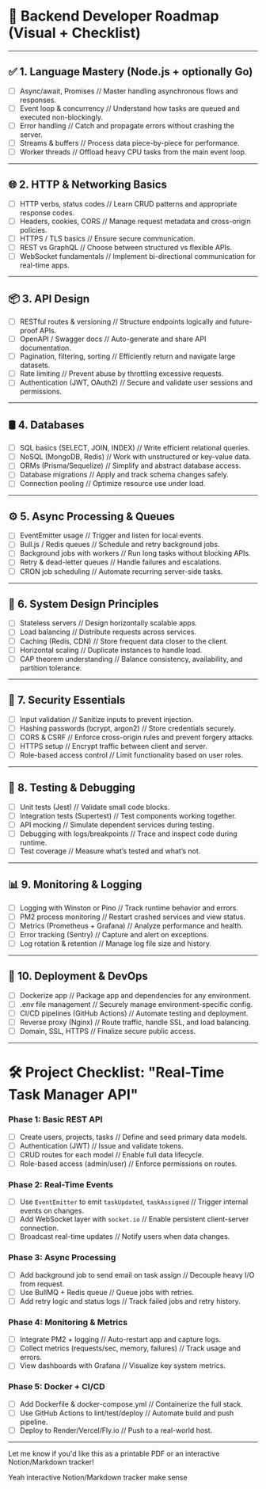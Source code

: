 # 🧠 Backend Developer Roadmap (Visual + Checklist)

---

## ✅ 1. Language Mastery (Node.js + optionally Go)
- [ ] Async/await, Promises // Master handling asynchronous flows and responses.
- [ ] Event loop & concurrency // Understand how tasks are queued and executed non-blockingly.
- [ ] Error handling // Catch and propagate errors without crashing the server.
- [ ] Streams & buffers // Process data piece-by-piece for performance.
- [ ] Worker threads // Offload heavy CPU tasks from the main event loop.

---

## 🌐 2. HTTP & Networking Basics
- [ ] HTTP verbs, status codes // Learn CRUD patterns and appropriate response codes.
- [ ] Headers, cookies, CORS // Manage request metadata and cross-origin policies.
- [ ] HTTPS / TLS basics // Ensure secure communication.
- [ ] REST vs GraphQL // Choose between structured vs flexible APIs.
- [ ] WebSocket fundamentals // Implement bi-directional communication for real-time apps.

---

## 📦 3. API Design
- [ ] RESTful routes & versioning // Structure endpoints logically and future-proof APIs.
- [ ] OpenAPI / Swagger docs // Auto-generate and share API documentation.
- [ ] Pagination, filtering, sorting // Efficiently return and navigate large datasets.
- [ ] Rate limiting // Prevent abuse by throttling excessive requests.
- [ ] Authentication (JWT, OAuth2) // Secure and validate user sessions and permissions.

---

## 🛢️ 4. Databases
- [ ] SQL basics (SELECT, JOIN, INDEX) // Write efficient relational queries.
- [ ] NoSQL (MongoDB, Redis) // Work with unstructured or key-value data.
- [ ] ORMs (Prisma/Sequelize) // Simplify and abstract database access.
- [ ] Database migrations // Apply and track schema changes safely.
- [ ] Connection pooling // Optimize resource use under load.

---

## ⚙️ 5. Async Processing & Queues
- [ ] EventEmitter usage // Trigger and listen for local events.
- [ ] Bull.js / Redis queues // Schedule and retry background jobs.
- [ ] Background jobs with workers // Run long tasks without blocking APIs.
- [ ] Retry & dead-letter queues // Handle failures and escalations.
- [ ] CRON job scheduling // Automate recurring server-side tasks.

---

## 🧱 6. System Design Principles
- [ ] Stateless servers // Design horizontally scalable apps.
- [ ] Load balancing // Distribute requests across services.
- [ ] Caching (Redis, CDN) // Store frequent data closer to the client.
- [ ] Horizontal scaling // Duplicate instances to handle load.
- [ ] CAP theorem understanding // Balance consistency, availability, and partition tolerance.

---

## 🔐 7. Security Essentials
- [ ] Input validation // Sanitize inputs to prevent injection.
- [ ] Hashing passwords (bcrypt, argon2) // Store credentials securely.
- [ ] CORS & CSRF // Enforce cross-origin rules and prevent forgery attacks.
- [ ] HTTPS setup // Encrypt traffic between client and server.
- [ ] Role-based access control // Limit functionality based on user roles.

---

## 🧪 8. Testing & Debugging
- [ ] Unit tests (Jest) // Validate small code blocks.
- [ ] Integration tests (Supertest) // Test components working together.
- [ ] API mocking // Simulate dependent services during testing.
- [ ] Debugging with logs/breakpoints // Trace and inspect code during runtime.
- [ ] Test coverage // Measure what’s tested and what’s not.

---

## 📊 9. Monitoring & Logging
- [ ] Logging with Winston or Pino // Track runtime behavior and errors.
- [ ] PM2 process monitoring // Restart crashed services and view status.
- [ ] Metrics (Prometheus + Grafana) // Analyze performance and health.
- [ ] Error tracking (Sentry) // Capture and alert on exceptions.
- [ ] Log rotation & retention // Manage log file size and history.

---

## 🚀 10. Deployment & DevOps
- [ ] Dockerize app // Package app and dependencies for any environment.
- [ ] .env file management // Securely manage environment-specific config.
- [ ] CI/CD pipelines (GitHub Actions) // Automate testing and deployment.
- [ ] Reverse proxy (Nginx) // Route traffic, handle SSL, and load balancing.
- [ ] Domain, SSL, HTTPS // Finalize secure public access.

---

# 🛠️ Project Checklist: "Real-Time Task Manager API"

### Phase 1: Basic REST API
- [ ] Create users, projects, tasks // Define and seed primary data models.
- [ ] Authentication (JWT) // Issue and validate tokens.
- [ ] CRUD routes for each model // Enable full data lifecycle.
- [ ] Role-based access (admin/user) // Enforce permissions on routes.

### Phase 2: Real-Time Events
- [ ] Use `EventEmitter` to emit `taskUpdated`, `taskAssigned` // Trigger internal events on changes.
- [ ] Add WebSocket layer with `socket.io` // Enable persistent client-server connection.
- [ ] Broadcast real-time updates // Notify users when data changes.

### Phase 3: Async Processing
- [ ] Add background job to send email on task assign // Decouple heavy I/O from request.
- [ ] Use BullMQ + Redis queue // Queue jobs with retries.
- [ ] Add retry logic and status logs // Track failed jobs and retry history.

### Phase 4: Monitoring & Metrics
- [ ] Integrate PM2 + logging // Auto-restart app and capture logs.
- [ ] Collect metrics (requests/sec, memory, failures) // Track usage and errors.
- [ ] View dashboards with Grafana // Visualize key system metrics.

### Phase 5: Docker + CI/CD
- [ ] Add Dockerfile & docker-compose.yml // Containerize the full stack.
- [ ] Use GitHub Actions to lint/test/deploy // Automate build and push pipeline.
- [ ] Deploy to Render/Vercel/Fly.io // Push to a real-world host.

---

Let me know if you'd like this as a printable PDF or an interactive Notion/Markdown tracker!

Yeah interactive Notion/Markdown tracker make sense
